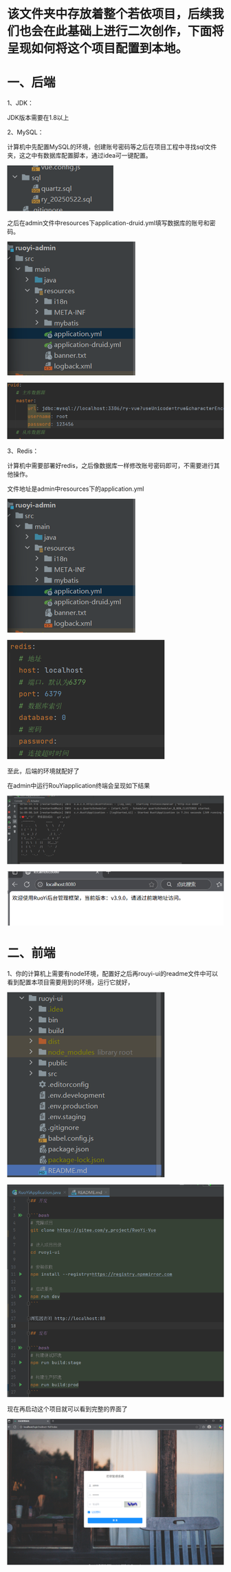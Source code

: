 # 该文件夹中存放着整个若依项目，后续我们也会在此基础上进行二次创作，下面将呈现如何将这个项目配置到本地。

# **一、后端**

1、JDK：

JDK版本需要在1.8以上

2、MySQL：

计算机中先配置MySQL的环境，创建账号密码等之后在项目工程中寻找sql文件夹，这之中有数据库配置脚本，通过idea可一键配置。

![second](images\second.png)

之后在admin文件中resources下application-druid.yml填写数据库的账号和密码。

![first](images\first.png)

![ninth](images\ninth.png)



3、Redis：

计算机中需要部署好redis，之后像数据库一样修改账号密码即可，不需要进行其他操作。

文件地址是admin中resources下的application.yml

![first](images\first.png)

![third](images\third.png)

至此，后端的环境就配好了

在admin中运行RouYiapplication终端会呈现如下结果

![fourth](images\fourth.png)

![fifth](images\fifth.png)

# 二、前端

1、你的计算机上需要有node环境，配置好之后再rouyi-ui的readme文件中可以看到配置本项目需要用到的环境，运行它就好，

![sixth](images\sixth.png)

![seventh](images\seventh.png)

现在再启动这个项目就可以看到完整的界面了

![eighth](images\eighth.png)
